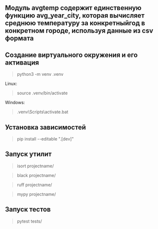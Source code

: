 ## Модуль avgtemp содержит единственную функцию avg_year_city, которая вычисляет среднюю температуру за конкретныйгод в конкретном городе, используя данные из csv формата

## Создание виртуального окружения и его активация 
    
> python3 -m venv .venv

Linux:

> source .venv/bin/activate

Windows:

> .venv\Scripts\activate.bat

## Установка зависимостей

> pip install --editable ".[dev]"

## Запуск утилит

> isort projectname/ 

> black projectname/

> ruff projectname/

> mypy projectname/

## Запуск тестов 

> pytest tests/

